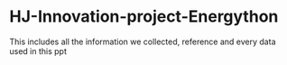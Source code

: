 # HJ-Innovation-project-Energython
This includes all the information we collected, reference and every data used in this ppt
